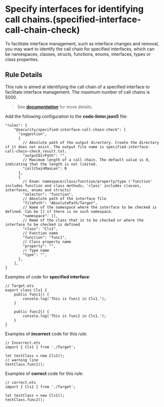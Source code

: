 # Specify interfaces for identifying call chains.(specified-interface-call-chain-check)

To facilitate interface management, such as interface changes and removal, you may want to identify the call chain for specified interfaces, which can be namespaces, classes, structs, functions, enums, interfaces, types or class properties.

## Rule Details
This rule is aimed at identifying the call chain of a specified interface to facilitate interface management.
The maximum number of call chains is 5000.
>See [***documentation***](https://developer.huawei.com/consumer/cn/doc/harmonyos-guides-V13/ide-specified-interface-call-chain-check-V13) for more details.

Add the following configuration to the **code-linter.json5** file:
```
"rules": {
    "@security/specified-interface-call-chain-check": [
      "suggestion",
      {
        // Absolute path of the output directory. Create the directory if it does not exist. The output file name is specified-interface-call-chain-check_result.txt.
        "outputDirPath": "",
        // Maximum length of a call chain. The default value is 0, indicating that the length is not limited.
        "callChainMaxLen": 0
      },
      {
        // Enum: namespace/class/function/property/type ('function' includes function and class methods; 'class' includes classes, interfaces, enums and structs)
        "selector": "function",
        // Absolute path of the interface file
        "filePath": "AbsolutePath/Target",
        // Name of the namespace where the interface to be checked is defined. Can be [] if there is no such namespace.
        "namespace": [],
        // Name of the class that is to be checked or where the interface to be checked is defined
        "class": "Cls1",
        // Function name
        "function": "func1",
        // Class property name
        "property": "",
        // Type name
        "type": "",
      },
    ],
}
```

Examples of code for **specified interface**:
```ets
// Target.ets
export class Cls1 {
    public func1() {
        console.log('This is func1 in Cls1.');
    }

    public func2() {
        console.log('This is func2 in Cls1.');
    }
}
```

Examples of **incorrect** code for this rule:

```ets
// Incorrect.ets
import { Cls1 } from './Target';

let testClass = new Cls1();
// warning line
testClass.func1();

```

Examples of **correct** code for this rule:

```ets
// correct.ets
import { Cls1 } from './Target';

let testClass = new Cls1();
testClass.func2();

```